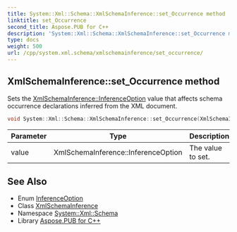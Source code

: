 ```yaml
---
title: System::Xml::Schema::XmlSchemaInference::set_Occurrence method
linktitle: set_Occurrence
second_title: Aspose.PUB for C++
description: 'System::Xml::Schema::XmlSchemaInference::set_Occurrence method. Sets the XmlSchemaInference::InferenceOption value that affects schema occurrence declarations inferred from the XML document in C++.'
type: docs
weight: 500
url: /cpp/system.xml.schema/xmlschemainference/set_occurrence/
---
```

## XmlSchemaInference::set_Occurrence method


Sets the [XmlSchemaInference::InferenceOption](../inferenceoption/) value that affects schema occurrence declarations inferred from the XML document.

```cpp
void System::Xml::Schema::XmlSchemaInference::set_Occurrence(XmlSchemaInference::InferenceOption value)
```


| Parameter | Type | Description |
| --- | --- | --- |
| value | XmlSchemaInference::InferenceOption | The value to set. |

## See Also

* Enum [InferenceOption](../inferenceoption/)
* Class [XmlSchemaInference](../)
* Namespace [System::Xml::Schema](../../)
* Library [Aspose.PUB for C++](../../../)
